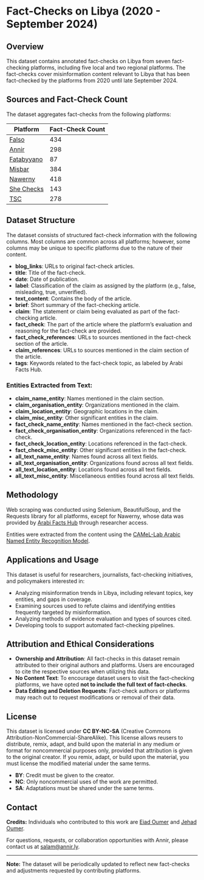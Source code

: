 # Fact-Checks on Libya (2020 - September 2024)

## Overview

This dataset contains annotated fact-checks on Libya from seven fact-checking platforms, including five local and two regional platforms. The fact-checks cover misinformation content relevant to Libya that has been fact-checked by the platforms from 2020 until late September 2024.

## Sources and Fact-Check Count

The dataset aggregates fact-checks from the following platforms:

| Platform                              | Fact-Check Count |
| ------------------------------------- | ---------------- |
| [Falso](https://falso.ly/) | 434               |
| [Annir](https://annir.ly/) | 298               |
| [Fatabyyano](https://fatabyyano.net/) | 87               |
| [Misbar](https://misbar.com/) | 384               |
| [Nawerny](https://nawerny.ly/) | 418               |
| [She Checks](https://she-checks.org/) | 143               |
| [TSC](https://tsc.ly/) | 278               |

## Dataset Structure

The dataset consists of structured fact-check information with the following columns. Most columns are common across all platforms; however, some columns may be unique to specific platforms due to the nature of their content.

- **blog\_links**: URLs to original fact-check articles.
- **title**: Title of the fact-check.
- **date**: Date of publication.
- **label**: Classification of the claim as assigned by the platform (e.g., false, misleading, true, unverified).
- **text\_content**: Contains the body of the article.
- **brief**: Short summary of the fact-checking article.
- **claim**: The statement or claim being evaluated as part of the fact-checking article.
- **fact\_check**: The part of the article where the platform’s evaluation and reasoning for the fact-check are provided.
- **fact\_check\_references**: URLs to sources mentioned in the fact-check section of the article.
- **claim\_references**: URLs to sources mentioned in the claim section of the article.
- **tags**: Keywords related to the fact-check topic, as labeled by Arabi Facts Hub.

### Entities Extracted from Text:

- **claim\_name\_entity**: Names mentioned in the claim section.
- **claim\_organisation\_entity**: Organizations mentioned in the claim.
- **claim\_location\_entity**: Geographic locations in the claim.
- **claim\_misc\_entity**: Other significant entities in the claim.
- **fact\_check\_name\_entity**: Names mentioned in the fact-check section.
- **fact\_check\_organisation\_entity**: Organizations referenced in the fact-check.
- **fact\_check\_location\_entity**: Locations referenced in the fact-check.
- **fact\_check\_misc\_entity**: Other significant entities in the fact-check.
- **all\_text\_name\_entity**: Names found across all text fields.
- **all\_text\_organisation\_entity**: Organizations found across all text fields.
- **all\_text\_location\_entity**: Locations found across all text fields.
- **all\_text\_misc\_entity**: Miscellaneous entities found across all text fields.

## Methodology

Web scraping was conducted using Selenium, BeautifulSoup, and the Requests library for all platforms, except for Nawerny, whose data was provided by [Arabi Facts Hub](https://arabifactshub.com/) through researcher access.

Entities were extracted from the content using the [CAMeL-Lab Arabic Named Entity Recognition Model](https://huggingface.co/CAMeL-Lab/bert-base-arabic-camelbert-msa-ner).

## Applications and Usage

This dataset is useful for researchers, journalists, fact-checking initiatives, and policymakers interested in:

- Analyzing misinformation trends in Libya, including relevant topics, key entities, and gaps in coverage.
- Examining sources used to refute claims and identifying entities frequently targeted by misinformation.
- Analyzing methods of evidence evaluation and types of sources cited.
- Developing tools to support automated fact-checking pipelines.

## Attribution and Ethical Considerations

- **Ownership and Attribution**: All fact-checks in this dataset remain attributed to their original authors and platforms. Users are encouraged to cite the respective sources when utilizing this data.
- **No Content Text**: To encourage dataset users to visit the fact-checking platforms, we have opted **not to include the full text of fact-checks**.
- **Data Editing and Deletion Requests**: Fact-check authors or platforms may reach out to request modifications or removal of their data.

## License

This dataset is licensed under **CC BY-NC-SA** (Creative Commons Attribution-NonCommercial-ShareAlike). This license allows reusers to distribute, remix, adapt, and build upon the material in any medium or format for noncommercial purposes only, provided that attribution is given to the original creator. If you remix, adapt, or build upon the material, you must license the modified material under the same terms.

- **BY**: Credit must be given to the creator.
- **NC**: Only noncommercial uses of the work are permitted.
- **SA**: Adaptations must be shared under the same terms.

## Contact

**Credits:** Individuals who contributed to this work are [Eiad Oumer](eiadoumer14@gmail.com) and [Jehad Oumer](j.oumer@annir.ly).

For questions, requests, or collaboration opportunities with Annir, please contact us at [salam@annir.ly](mailto\:salam@annir.ly).

---

**Note:** The dataset will be periodically updated to reflect new fact-checks and adjustments requested by contributing platforms.

